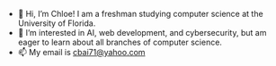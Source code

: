 - 👋 Hi, I’m Chloe! I am a freshman studying computer science at the University of Florida. 
- 👀 I’m interested in AI, web development, and cybersecurity, but am eager to learn about all branches of computer science. 
- 📫 My email is cbai71@yahoo.com
